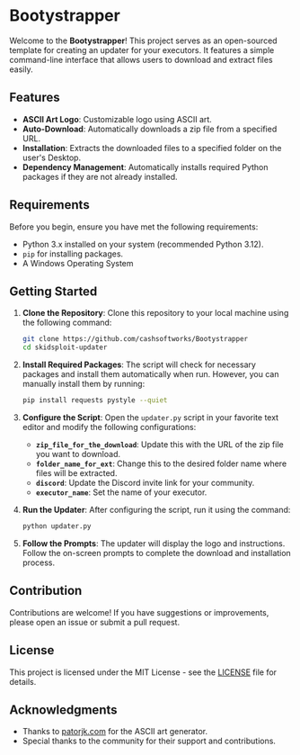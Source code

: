 # Bootystrapper

Welcome to the **Bootystrapper**! This project serves as an open-sourced template for creating an updater for your executors. It features a simple command-line interface that allows users to download and extract files easily.

## Features

- **ASCII Art Logo**: Customizable logo using ASCII art.
- **Auto-Download**: Automatically downloads a zip file from a specified URL.
- **Installation**: Extracts the downloaded files to a specified folder on the user's Desktop.
- **Dependency Management**: Automatically installs required Python packages if they are not already installed.

## Requirements

Before you begin, ensure you have met the following requirements:

- Python 3.x installed on your system (recommended Python 3.12).
- `pip` for installing packages.
- A Windows Operating System

## Getting Started

1. **Clone the Repository**:
   Clone this repository to your local machine using the following command:
   ```bash
   git clone https://github.com/cashsoftworks/Bootystrapper
   cd skidsploit-updater
   ```

2. **Install Required Packages**:
   The script will check for necessary packages and install them automatically when run. However, you can manually install them by running:
   ```bash
   pip install requests pystyle --quiet
   ```

3. **Configure the Script**:
   Open the `updater.py` script in your favorite text editor and modify the following configurations:

   - **`zip_file_for_the_download`**: Update this with the URL of the zip file you want to download.
   - **`folder_name_for_ext`**: Change this to the desired folder name where files will be extracted.
   - **`discord`**: Update the Discord invite link for your community.
   - **`executor_name`**: Set the name of your executor.

4. **Run the Updater**:
   After configuring the script, run it using the command:
   ```bash
   python updater.py
   ```

5. **Follow the Prompts**:
   The updater will display the logo and instructions. Follow the on-screen prompts to complete the download and installation process.

## Contribution

Contributions are welcome! If you have suggestions or improvements, please open an issue or submit a pull request.

## License

This project is licensed under the MIT License - see the [LICENSE](LICENSE) file for details.

## Acknowledgments

- Thanks to [patorjk.com](https://patorjk.com/software/taag/) for the ASCII art generator.
- Special thanks to the community for their support and contributions.
